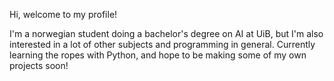 Hi, welcome to my profile!

I'm a norwegian student doing a bachelor's degree on AI at UiB, but I'm also interested in a lot of other subjects and programming in general.
Currently learning the ropes with Python, and hope to be making some of my own projects soon!

<!---
Maxitaxien/Maxitaxien is a ✨ special ✨ repository because its `README.md` (this file) appears on your GitHub profile.
You can click the Preview link to take a look at your changes.
--->
